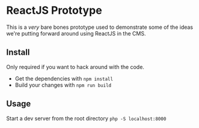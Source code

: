 # ReactJS Prototype

This is a _very_ bare bones prototype used to demonstrate some of the ideas we're putting forward around using ReactJS in the CMS.

## Install

Only required if you want to hack around with the code.

- Get the dependencies with `npm install`
- Build your changes with `npm run build`

## Usage

Start a dev server from the root directory `php -S localhost:8000`
